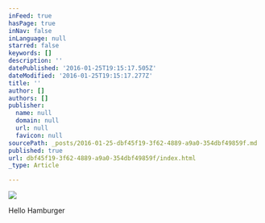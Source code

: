 ```yaml
---
inFeed: true
hasPage: true
inNav: false
inLanguage: null
starred: false
keywords: []
description: ''
datePublished: '2016-01-25T19:15:17.505Z'
dateModified: '2016-01-25T19:15:17.277Z'
title: ''
author: []
authors: []
publisher:
  name: null
  domain: null
  url: null
  favicon: null
sourcePath: _posts/2016-01-25-dbf45f19-3f62-4889-a9a0-354dbf49859f.md
published: true
url: dbf45f19-3f62-4889-a9a0-354dbf49859f/index.html
_type: Article

---
```

![](https://the-grid-user-content.s3-us-west-2.amazonaws.com/5e80445c-ba2e-4de8-8045-ee6ed487d794.jpg)

Hello Hamburger